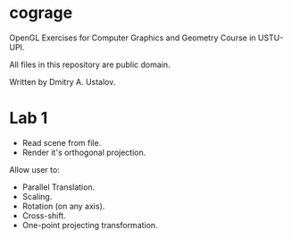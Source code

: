 # cograge
OpenGL Exercises for Computer Graphics and
Geometry Course in USTU-UPI.

All files in this repository are public domain.

Written by Dmitry A. Ustalov.

# Lab 1
* Read scene from file.
* Render it's orthogonal projection.

Allow user to:

* Parallel Translation.
* Scaling.
* Rotation (on any axis).
* Cross-shift.
* One-point projecting transformation.
